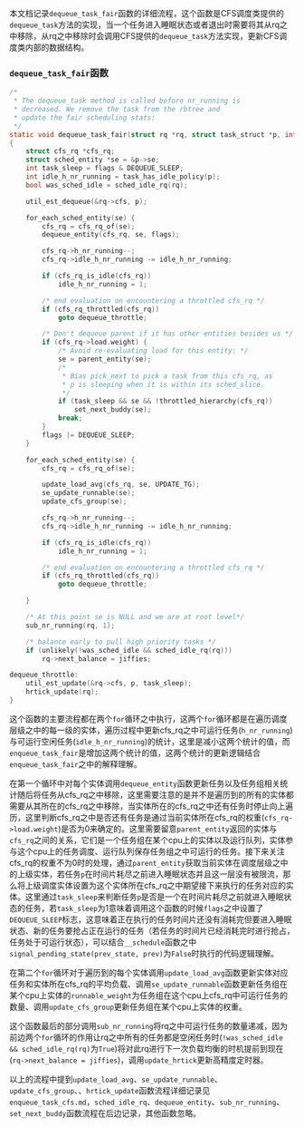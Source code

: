 本文档记录`dequeue_task_fair`函数的详细流程，这个函数是CFS调度类提供的`dequeue_task`方法的实现，当一个任务进入睡眠状态或者退出时需要将其从rq之中移除，从rq之中移除时会调用CFS提供的`dequeue_task`方法实现，更新CFS调度类内部的数据结构。

### `dequeue_task_fair`函数

```c
/*
 * The dequeue_task method is called before nr_running is
 * decreased. We remove the task from the rbtree and
 * update the fair scheduling stats:
 */
static void dequeue_task_fair(struct rq *rq, struct task_struct *p, int flags)
{
	struct cfs_rq *cfs_rq;
	struct sched_entity *se = &p->se;
	int task_sleep = flags & DEQUEUE_SLEEP;
	int idle_h_nr_running = task_has_idle_policy(p);
	bool was_sched_idle = sched_idle_rq(rq);

	util_est_dequeue(&rq->cfs, p);

	for_each_sched_entity(se) {
		cfs_rq = cfs_rq_of(se);
		dequeue_entity(cfs_rq, se, flags);

		cfs_rq->h_nr_running--;
		cfs_rq->idle_h_nr_running -= idle_h_nr_running;

		if (cfs_rq_is_idle(cfs_rq))
			idle_h_nr_running = 1;

		/* end evaluation on encountering a throttled cfs_rq */
		if (cfs_rq_throttled(cfs_rq))
			goto dequeue_throttle;

		/* Don't dequeue parent if it has other entities besides us */
		if (cfs_rq->load.weight) {
			/* Avoid re-evaluating load for this entity: */
			se = parent_entity(se);
			/*
			 * Bias pick_next to pick a task from this cfs_rq, as
			 * p is sleeping when it is within its sched_slice.
			 */
			if (task_sleep && se && !throttled_hierarchy(cfs_rq))
				set_next_buddy(se);
			break;
		}
		flags |= DEQUEUE_SLEEP;
	}

	for_each_sched_entity(se) {
		cfs_rq = cfs_rq_of(se);

		update_load_avg(cfs_rq, se, UPDATE_TG);
		se_update_runnable(se);
		update_cfs_group(se);

		cfs_rq->h_nr_running--;
		cfs_rq->idle_h_nr_running -= idle_h_nr_running;

		if (cfs_rq_is_idle(cfs_rq))
			idle_h_nr_running = 1;

		/* end evaluation on encountering a throttled cfs_rq */
		if (cfs_rq_throttled(cfs_rq))
			goto dequeue_throttle;

	}

	/* At this point se is NULL and we are at root level*/
	sub_nr_running(rq, 1);

	/* balance early to pull high priority tasks */
	if (unlikely(!was_sched_idle && sched_idle_rq(rq)))
		rq->next_balance = jiffies;

dequeue_throttle:
	util_est_update(&rq->cfs, p, task_sleep);
	hrtick_update(rq);
}
```

这个函数的主要流程都在两个`for`循环之中执行，这两个`for`循环都是在遍历调度层级之中的每一级的实体，遍历过程中更新cfs_rq之中可运行任务(`h_nr_running`)与可运行空闲任务(`idle_h_nr_running`)的统计，这里是减小这两个统计的值，而`enqueue_task_fair`是增加这两个统计的值，这两个统计的更新逻辑结合`enqueue_task_fair`之中的解释理解。

在第一个循环中对每个实体调用`dequeue_entity`函数更新任务以及任务组相关统计随后将任务从cfs_rq之中移除，这里需要注意的是并不是遍历到的所有的实体都需要从其所在的cfs_rq之中移除，当实体所在的cfs_rq之中还有任务时停止向上遍历，这里判断cfs_rq之中是否还有任务是通过当前实体所在cfs_rq的权重(`cfs_rq->load.weight`)是否为0来确定的。这里需要留意`parent_entity`返回的实体与`cfs_rq`之间的关系，它们是一个任务组在某个cpu上的实体以及运行队列，实体参与这个cpu上的任务调度、运行队列保存任务组之中可运行的任务。接下来关注cfs_rq的权重不为0时的处理，通过`parent_entity`获取当前实体在调度层级之中的上级实体，若任务`p`在时间片耗尽之前进入睡眠状态并且这一层没有被限流，那么将上级调度实体设置为这个实体所在cfs_rq之中期望接下来执行的任务对应的实体。这里通过`task_sleep`来判断任务`p`是否是一个在时间片耗尽之前就进入睡眠状态的任务，若`task_sleep`为1意味着调用这个函数的时候`flags`之中设置了`DEQUEUE_SLEEP`标志，这意味着正在执行的任务时间片还没有消耗完但要进入睡眠状态、新的任务要抢占正在运行的任务（若任务的时间片已经消耗完时进行抢占，任务处于可运行状态），可以结合`__schedule`函数之中`signal_pending_state(prev_state, prev)`为`False`时执行的代码逻辑理解。

在第二个`for`循环对于遍历到的每个实体调用`update_load_avg`函数更新实体对应任务和实体所在cfs_rq的平均负载、调用`se_update_runnable`函数更新任务组在某个cpu上实体的`runnable_weight`为任务组在这个cpu上cfs_rq中可运行任务的数量、调用`update_cfs_group`更新任务组在某个cpu上实体的权重。

这个函数最后的部分调用`sub_nr_running`将rq之中可运行任务的数量递减，因为前边两个`for`循环的作用让rq之中所有的任务都是空闲任务时(`!was_sched_idle && sched_idle_rq(rq)`为`True`)将对此rq进行下一次负载均衡的时机提前到现在(`rq->next_balance = jiffies`)，调用`update_hrtick`更新高精度定时器。

以上的流程中提到`update_load_avg`、`se_update_runnable`、`update_cfs_group`、、`hrtick_update`函数流程详细记录见`enqueue_task_cfs.md`，`sched_idle_rq`、`dequeue_entity`、`sub_nr_running`、`set_next_buddy`函数流程在后边记录，其他函数忽略。

